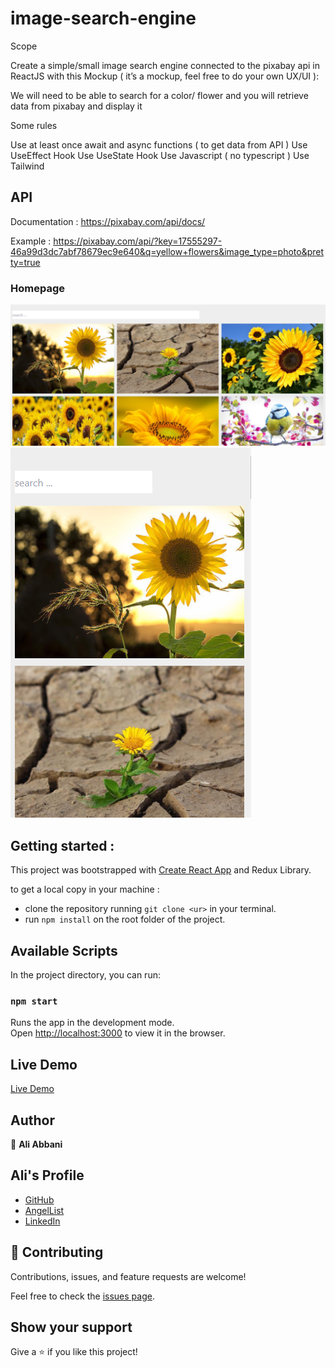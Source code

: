 # image-search-engine

Scope

Create a simple/small image search engine connected to the pixabay api in ReactJS with this Mockup ( it’s a mockup, feel free to do your own UX/UI ): 

We will need to be able to search for a color/ flower and you will retrieve data from pixabay and display it 

Some rules

Use at least once await and async functions ( to get data from API ) 
Use UseEffect Hook
Use UseState Hook
Use Javascript ( no typescript )
Use Tailwind

## API

Documentation : https://pixabay.com/api/docs/

Example : 
https://pixabay.com/api/?key=17555297-46a99d3dc7abf78679ec9e640&q=yellow+flowers&image_type=photo&pretty=true


### Homepage
![screenshot](./src/assets/images/Capture-desktop.PNG)
![screenshot](./src/assets/images/Capture-mobile.PNG)

## Getting started :
This project was bootstrapped with [Create React App](https://github.com/facebook/create-react-app) and Redux Library.

to get a local copy in your machine :

- clone the repository running `git clone <ur>` in your terminal.
- run `npm install` on the root folder of the project.


## Available Scripts

In the project directory, you can run:

### `npm start`

Runs the app in the development mode.\
Open [http://localhost:3000](http://localhost:3000) to view it in the browser.

## Live Demo

[Live Demo](https://image-search-engine008.herokuapp.com/)

## Author

👤 **Ali Abbani**

## Ali's Profile

- [GitHub](https://github.com/aliabbani)
- [AngelList](https://angel.co/u/ali-abbani)
- [LinkedIn](https://www.linkedin.com/in/ali-abbani-8b6246150/)

## 🤝 Contributing

Contributions, issues, and feature requests are welcome!

Feel free to check the [issues page](https://github.com/aliabbani/image-search-engine/issues).

## Show your support

Give a ⭐️ if you like this project!